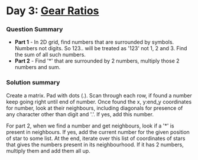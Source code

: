# Day 3: [Gear Ratios](https://adventofcode.com/2023/day/3)

### Question Summary
- **Part 1** - In 2D grid, find numbers that are surrounded by symbols. Numbers not digits. So 123.. will be treated as '123' not 1, 2 and 3. Find the sum of all such numbers.
- **Part 2** - Find '*' that are surrounded by 2 numbers, multiply those 2 numbers and sum. 

### Solution summary 

Create a matrix. Pad with dots (.). Scan through each row, if found a number keep going right until end of number. Once found the x, y:end_y coordinates for number, look at their neighbours, including diagonals for presence of any character other than digit and '.'. If yes, add this number. 

For part 2, when we find a number and get neighbours, look if a '*' is present in neighbours. If yes, add the current number for the given position of star to some list. At the end, iterate over this list of coordinates of stars that gives the numbers present in its neighbourhood. If it has 2 numbers, multiply them and add them all up. 
